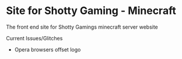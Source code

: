 # Site for Shotty Gaming - Minecraft
The front end site for Shotty Gamings minecraft server website

Current Issues/Glitches
 - Opera browsers offset logo